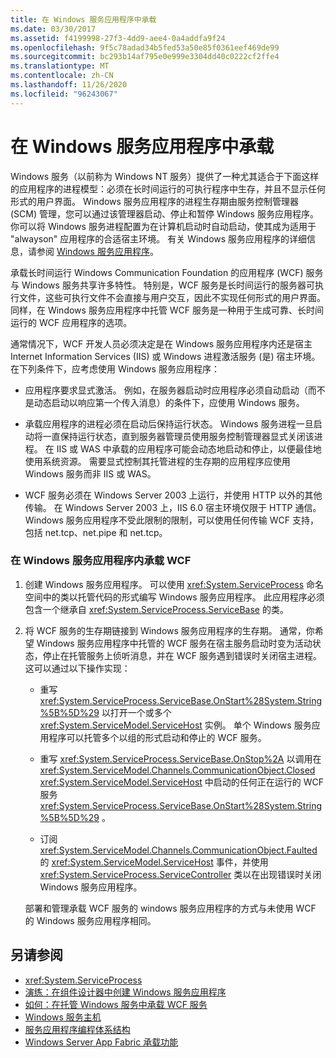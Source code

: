 ```yaml
---
title: 在 Windows 服务应用程序中承载
ms.date: 03/30/2017
ms.assetid: f4199998-27f3-4dd9-aee4-0a4addfa9f24
ms.openlocfilehash: 9f5c78adad34b5fed53a50e85f0361eef469de99
ms.sourcegitcommit: bc293b14af795e0e999e3304dd40c0222cf2ffe4
ms.translationtype: MT
ms.contentlocale: zh-CN
ms.lasthandoff: 11/26/2020
ms.locfileid: "96243067"
---
```

# <a name="hosting-in-a-windows-service-application"></a>在 Windows 服务应用程序中承载

Windows 服务（以前称为 Windows NT 服务）提供了一种尤其适合于下面这样的应用程序的进程模型：必须在长时间运行的可执行程序中生存，并且不显示任何形式的用户界面。 Windows 服务应用程序的进程生存期由服务控制管理器 (SCM) 管理，您可以通过该管理器启动、停止和暂停 Windows 服务应用程序。 你可以将 Windows 服务进程配置为在计算机启动时自动启动，使其成为适用于 "alwayson" 应用程序的合适宿主环境。 有关 Windows 服务应用程序的详细信息，请参阅 [Windows 服务应用程序](https://go.microsoft.com/fwlink/?LinkId=89450)。  
  
 承载长时间运行 Windows Communication Foundation 的应用程序 (WCF) 服务与 Windows 服务共享许多特性。 特别是，WCF 服务是长时间运行的服务器可执行文件，这些可执行文件不会直接与用户交互，因此不实现任何形式的用户界面。 同样，在 Windows 服务应用程序中托管 WCF 服务是一种用于生成可靠、长时间运行的 WCF 应用程序的选项。  
  
 通常情况下，WCF 开发人员必须决定是在 Windows 服务应用程序内还是宿主 Internet Information Services (IIS) 或 Windows 进程激活服务 (是) 宿主环境。 在下列条件下，应考虑使用 Windows 服务应用程序：  
  
- 应用程序要求显式激活。 例如，在服务器启动时应用程序必须自动启动（而不是动态启动以响应第一个传入消息）的条件下，应使用 Windows 服务。  
  
- 承载应用程序的进程必须在启动后保持运行状态。 Windows 服务进程一旦启动将一直保持运行状态，直到服务器管理员使用服务控制管理器显式关闭该进程。 在 IIS 或 WAS 中承载的应用程序可能会动态地启动和停止，以便最佳地使用系统资源。 需要显式控制其托管进程的生存期的应用程序应使用 Windows 服务而非 IIS 或 WAS。  
  
- WCF 服务必须在 Windows Server 2003 上运行，并使用 HTTP 以外的其他传输。 在 Windows Server 2003 上，IIS 6.0 宿主环境仅限于 HTTP 通信。 Windows 服务应用程序不受此限制的限制，可以使用任何传输 WCF 支持，包括 net.tcp、net.pipe 和 net.tcp。  
  
### <a name="to-host-wcf-inside-of-a-windows-service-application"></a>在 Windows 服务应用程序内承载 WCF  
  
1. 创建 Windows 服务应用程序。 可以使用 <xref:System.ServiceProcess> 命名空间中的类以托管代码的形式编写 Windows 服务应用程序。 此应用程序必须包含一个继承自 <xref:System.ServiceProcess.ServiceBase> 的类。  
  
2. 将 WCF 服务的生存期链接到 Windows 服务应用程序的生存期。 通常，你希望 Windows 服务应用程序中托管的 WCF 服务在宿主服务启动时变为活动状态，停止在托管服务上侦听消息，并在 WCF 服务遇到错误时关闭宿主进程。 这可以通过以下操作实现：  
  
    - 重写 <xref:System.ServiceProcess.ServiceBase.OnStart%28System.String%5B%5D%29> 以打开一个或多个 <xref:System.ServiceModel.ServiceHost> 实例。 单个 Windows 服务应用程序可以托管多个以组的形式启动和停止的 WCF 服务。  
  
    - 重写 <xref:System.ServiceProcess.ServiceBase.OnStop%2A> 以调用在 <xref:System.ServiceModel.Channels.CommunicationObject.Closed> <xref:System.ServiceModel.ServiceHost> 中启动的任何正在运行的 WCF 服务 <xref:System.ServiceProcess.ServiceBase.OnStart%28System.String%5B%5D%29> 。  
  
    - 订阅 <xref:System.ServiceModel.Channels.CommunicationObject.Faulted> 的 <xref:System.ServiceModel.ServiceHost> 事件，并使用 <xref:System.ServiceProcess.ServiceController> 类以在出现错误时关闭 Windows 服务应用程序。  
  
     部署和管理承载 WCF 服务的 windows 服务应用程序的方式与未使用 WCF 的 Windows 服务应用程序相同。  
  
## <a name="see-also"></a>另请参阅

- <xref:System.ServiceProcess>
- [演练：在组件设计器中创建 Windows 服务应用程序](https://go.microsoft.com/fwlink/?LinkId=94875)
- [如何：在托管 Windows 服务中承载 WCF 服务](how-to-host-a-wcf-service-in-a-managed-windows-service.md)
- [Windows 服务主机](../samples/windows-service-host.md)
- [服务应用程序编程体系结构](https://go.microsoft.com/fwlink/?LinkId=94876)
- [Windows Server App Fabric 承载功能](/previous-versions/appfabric/ee677189(v=azure.10))
